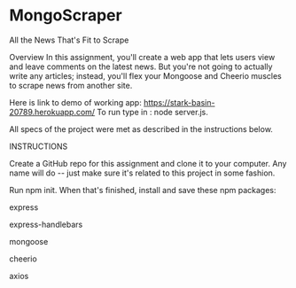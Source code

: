 # MongoScraper


All the News That's Fit to Scrape

Overview In this assignment, you'll create a web app that lets users view and leave comments on the latest news. But you're not going to actually write any articles; instead, you'll flex your Mongoose and Cheerio muscles to scrape news from another site.

Here is link to demo of working app: https://stark-basin-20789.herokuapp.com/ To run type in : node server.js. 

All specs of the project were met as described in the instructions below.

INSTRUCTIONS

Create a GitHub repo for this assignment and clone it to your computer. Any name will do -- just make sure it's related to this project in some fashion.

Run npm init. When that's finished, install and save these npm packages:

express

express-handlebars

mongoose

cheerio

axios
